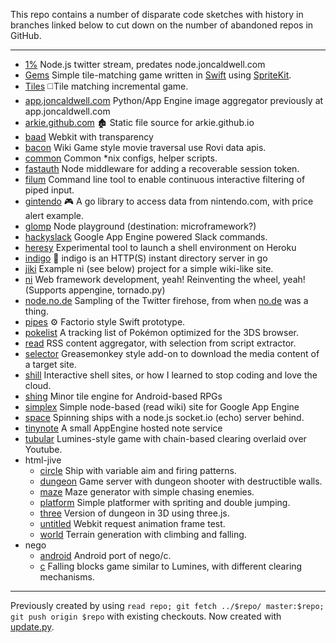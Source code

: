 This repo contains a number of disparate code sketches with history in branches linked below to cut down on the number of abandoned repos in GitHub.

<hr>

 - [1%](https://github.com/arkie/proto/tree/1%25)
   Node.js twitter stream, predates node.joncaldwell.com
 - [Gems](https://github.com/arkie/proto/tree/Gems)
   Simple tile-matching game written in [Swift](https://developer.apple.com/swift/) using [SpriteKit](https://developer.apple.com/library/ios/documentation/GraphicsAnimation/Conceptual/SpriteKit_PG/Introduction/Introduction.html).
 - [Tiles](https://github.com/arkie/proto/tree/Tiles)
   ◻️Tile matching incremental game.
 - [app.joncaldwell.com](https://github.com/arkie/proto/tree/app.joncaldwell.com)
   Python/App Engine image aggregator previously at app.joncaldwell.com
 - [arkie.github.com](https://github.com/arkie/proto/tree/arkie.github.com)
   🏚 Static file source for arkie.github.io
 - [baad](https://github.com/arkie/proto/tree/baad)
   Webkit with transparency
 - [bacon](https://github.com/arkie/proto/tree/bacon)
   Wiki Game style movie traversal use Rovi data apis.
 - [common](https://github.com/arkie/proto/tree/common)
   Common \*nix configs, helper scripts.
 - [fastauth](https://github.com/arkie/proto/tree/fastauth)
   Node middleware for adding a recoverable session token.
 - [filum](https://github.com/arkie/proto/tree/filum)
   Command line tool to enable continuous interactive filtering of piped input.
 - [gintendo](https://github.com/arkie/proto/tree/gintendo)
   🎮 A go library to access data from nintendo.com, with price alert example.
 - [glomp](https://github.com/arkie/proto/tree/glomp)
   Node playground (destination: microframework?)
 - [hackyslack](https://github.com/arkie/proto/tree/hackyslack)
   Google App Engine powered Slack commands.
 - [heresy](https://github.com/arkie/proto/tree/heresy)
   Experimental tool to launch a shell environment on Heroku
 - [indigo](https://github.com/arkie/proto/tree/indigo)
   🍇 indigo is an HTTP(S) instant directory server in go
 - [jiki](https://github.com/arkie/proto/tree/jiki)
   Example ni (see below) project for a simple wiki-like site.
 - [ni](https://github.com/arkie/proto/tree/ni)
   Web framework development, yeah! Reinventing the wheel, yeah! (Supports appengine, tornado.py)
 - [node.no.de](https://github.com/arkie/proto/tree/node.no.de)
   Sampling of the Twitter firehose, from when [no.de](http://no.de) was a thing.
 - [pipes](https://github.com/arkie/proto/tree/pipes)
   ⚙️ Factorio style Swift prototype.
 - [pokelist](https://github.com/arkie/proto/tree/pokelist)
   A tracking list of Pokémon optimized for the 3DS browser.
 - [read](https://github.com/arkie/proto/tree/read)
   RSS content aggregator, with selection from script extractor.
 - [selector](https://github.com/arkie/proto/tree/selector)
   Greasemonkey style add-on to download the media content of a target site.
 - [shill](https://github.com/arkie/proto/tree/shill)
   Interactive shell sites, or how I learned to stop coding and love the cloud.
 - [shing](https://github.com/arkie/proto/tree/shing)
   Minor tile engine for Android-based RPGs
 - [simplex](https://github.com/arkie/proto/tree/simplex)
   Simple node-based (read wiki) site for Google App Engine
 - [space](https://github.com/arkie/proto/tree/space)
   Spinning ships with a node.js socket.io (echo) server behind.
 - [tinynote](https://github.com/arkie/proto/tree/tinynote)
   A small AppEngine hosted note service
 - [tubular](https://github.com/arkie/proto/tree/tubular)
   Lumines-style game with chain-based clearing overlaid over Youtube.
 - html-jive
   - [circle](https://github.com/arkie/proto/tree/html-jive/circle) Ship with variable aim and firing patterns.
   - [dungeon](https://github.com/arkie/proto/tree/html-jive/dungeon) Game server with dungeon shooter with destructible walls.
   - [maze](https://github.com/arkie/proto/tree/html-jive/maze) Maze generator with simple chasing enemies.
   - [platform](https://github.com/arkie/proto/tree/html-jive/platform) Simple platformer with spriting and double jumping.
   - [three](https://github.com/arkie/proto/tree/html-jive/three) Version of dungeon in 3D using three.js.
   - [untitled](https://github.com/arkie/proto/tree/html-jive/untitled) Webkit request animation frame test.
   - [world](https://github.com/arkie/proto/tree/html-jive/world) Terrain generation with climbing and falling.
 - nego
   - [android](https://github.com/arkie/proto/tree/nego/android) Android port of nego/c.
   - [c](https://github.com/arkie/proto/tree/nego/c) Falling blocks game similar to Lumines, with different clearing mechanisms.

<hr>

Previously created by using ```read repo; git fetch ../$repo/ master:$repo; git push origin $repo``` with existing checkouts. Now created with [update.py](/update.py).
